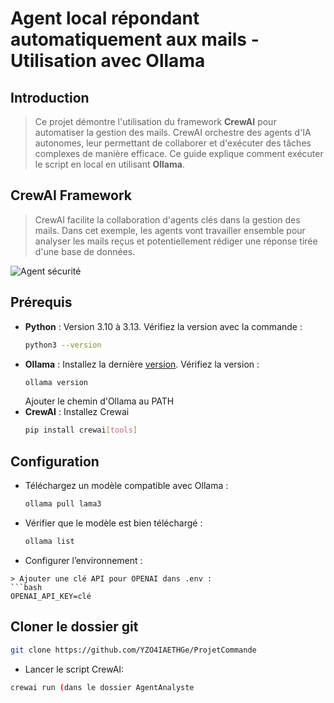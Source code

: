 # Agent local répondant automatiquement aux mails - Utilisation avec Ollama

## Introduction

> Ce projet démontre l'utilisation du framework **CrewAI** pour automatiser la gestion des mails. CrewAI orchestre des agents d'IA autonomes, leur permettant de collaborer et d'exécuter des tâches complexes de manière efficace. Ce guide explique comment exécuter le script en local en utilisant **Ollama**.

## CrewAI Framework

> CrewAI facilite la collaboration d'agents clés dans la gestion des mails. Dans cet exemple, les agents vont travailler ensemble pour analyser les mails reçus et potentiellement rédiger une réponse tirée d'une base de données.

![Agent sécurité](https://github.com/user-attachments/assets/339ef2ea-26c7-4e46-a5a3-8dd5073f8d8e)

## Prérequis

- **Python** : Version 3.10 à 3.13.
  Vérifiez la version avec la commande :
  ```bash
  python3 --version
- **Ollama** :
   Installez la dernière [version](https://ollama.com/).
   Vérifiez la version :
  ```bash
  ollama version
  ```
  Ajouter le chemin d'Ollama au PATH
- **CrewAI** : Installez Crewai
  ```bash
  pip install crewai[tools]

## Configuration
 - Téléchargez un modèle compatible avec Ollama : 
   ```bash
   ollama pull lama3
 - Vérifier que le modèle est bien téléchargé :
    ```bash
    ollama list
 - Configurer l’environnement :
 ```
> Ajouter une clé API pour OPENAI dans .env :
 ```bash
 OPENAI_API_KEY=clé
```
## Cloner le dossier git
```bash
git clone https://github.com/YZO4IAETHGe/ProjetCommande
```
- Lancer le script CrewAI: 
```bash
crewai run (dans le dossier AgentAnalyste
```






    

   

  
  
 
  
  





  
